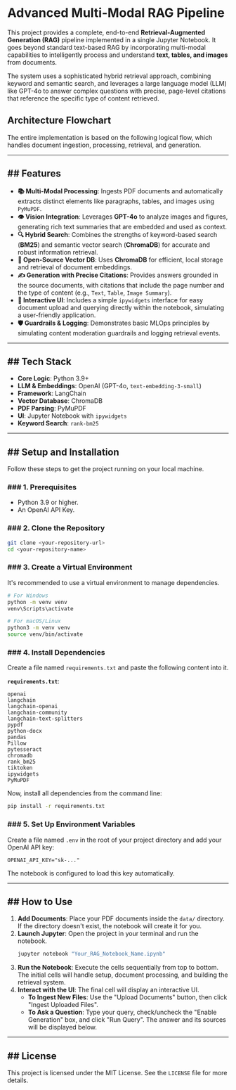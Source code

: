 # Advanced Multi-Modal RAG Pipeline

This project provides a complete, end-to-end **Retrieval-Augmented Generation (RAG)** pipeline implemented in a single Jupyter Notebook. It goes beyond standard text-based RAG by incorporating multi-modal capabilities to intelligently process and understand **text, tables, and images** from documents.

The system uses a sophisticated hybrid retrieval approach, combining keyword and semantic search, and leverages a large language model (LLM) like GPT-4o to answer complex questions with precise, page-level citations that reference the specific type of content retrieved.

## Architecture Flowchart

The entire implementation is based on the following logical flow, which handles document ingestion, processing, retrieval, and generation.

-----

## \#\# Features

  * **📚 Multi-Modal Processing**: Ingests PDF documents and automatically extracts distinct elements like paragraphs, tables, and images using `PyMuPDF`.
  * **👁️ Vision Integration**: Leverages **GPT-4o** to analyze images and figures, generating rich text summaries that are embedded and used as context.
  * **🔍 Hybrid Search**: Combines the strengths of keyword-based search (**BM25**) and semantic vector search (**ChromaDB**) for accurate and robust information retrieval.
  * **💾 Open-Source Vector DB**: Uses **ChromaDB** for efficient, local storage and retrieval of document embeddings.
  * **✍️ Generation with Precise Citations**: Provides answers grounded in the source documents, with citations that include the page number and the type of content (e.g., `Text`, `Table`, `Image Summary`).
  * **🚀 Interactive UI**: Includes a simple `ipywidgets` interface for easy document upload and querying directly within the notebook, simulating a user-friendly application.
  * **🛡️ Guardrails & Logging**: Demonstrates basic MLOps principles by simulating content moderation guardrails and logging retrieval events.

-----

## \#\# Tech Stack

  * **Core Logic**: Python 3.9+
  * **LLM & Embeddings**: OpenAI (GPT-4o, `text-embedding-3-small`)
  * **Framework**: LangChain
  * **Vector Database**: ChromaDB
  * **PDF Parsing**: PyMuPDF
  * **UI**: Jupyter Notebook with `ipywidgets`
  * **Keyword Search**: `rank-bm25`

-----

## \#\# Setup and Installation

Follow these steps to get the project running on your local machine.

### \#\#\# 1. Prerequisites

  * Python 3.9 or higher.
  * An OpenAI API Key.

### \#\#\# 2. Clone the Repository

```bash
git clone <your-repository-url>
cd <your-repository-name>
```

### \#\#\# 3. Create a Virtual Environment

It's recommended to use a virtual environment to manage dependencies.

```bash
# For Windows
python -m venv venv
venv\Scripts\activate

# For macOS/Linux
python3 -m venv venv
source venv/bin/activate
```

### \#\#\# 4. Install Dependencies

Create a file named `requirements.txt` and paste the following content into it.

**`requirements.txt`**:

```
openai
langchain
langchain-openai
langchain-community
langchain-text-splitters
pypdf
python-docx
pandas
Pillow
pytesseract
chromadb
rank_bm25
tiktoken
ipywidgets
PyMuPDF
```

Now, install all dependencies from the command line:

```bash
pip install -r requirements.txt
```

### \#\#\# 5. Set Up Environment Variables

Create a file named `.env` in the root of your project directory and add your OpenAI API key:

```
OPENAI_API_KEY="sk-..."
```

The notebook is configured to load this key automatically.

-----

## \#\# How to Use

1.  **Add Documents**: Place your PDF documents inside the `data/` directory. If the directory doesn't exist, the notebook will create it for you.
2.  **Launch Jupyter**: Open the project in your terminal and run the notebook.
    ```bash
    jupyter notebook "Your_RAG_Notebook_Name.ipynb"
    ```
3.  **Run the Notebook**: Execute the cells sequentially from top to bottom. The initial cells will handle setup, document processing, and building the retrieval system.
4.  **Interact with the UI**: The final cell will display an interactive UI.
      * **To Ingest New Files**: Use the "Upload Documents" button, then click "Ingest Uploaded Files".
      * **To Ask a Question**: Type your query, check/uncheck the "Enable Generation" box, and click "Run Query". The answer and its sources will be displayed below.

-----

## \#\# License

This project is licensed under the MIT License. See the `LICENSE` file for more details.
